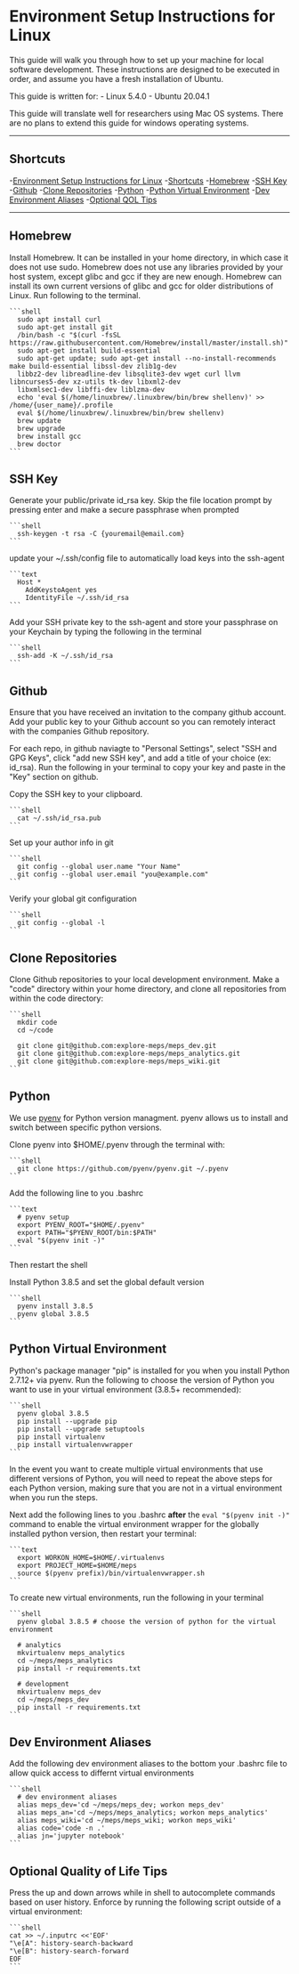 # Environment Setup Instructions for Linux

This guide will walk you through how to set up your machine for local software development. These instructions are
designed to be executed in order, and assume you have a fresh installation of Ubuntu.

This guide is written for:
    - Linux 5.4.0
    - Ubuntu 20.04.1

This guide will translate well for researchers using Mac OS systems. There are no plans to extend this guide for windows
operating systems.

---

## Shortcuts

-[Environment Setup Instructions for Linux](#environment-setup-instructions-for-linux)
  -[Shortcuts](#shortcuts)
  -[Homebrew](#homebrew)
  -[SSH Key](#ssh-key)
  -[Github](#github)
  -[Clone Repositories](#clone-repositories)
  -[Python](#python)
  -[Python Virtual Environment](#python-virtual-environment)
  -[Dev Environment Aliases](#dev-environment-aliases)
  -[Optional QOL Tips](#optional-quality-of-life-tips)

---

## Homebrew

Install Homebrew. It can be installed in your home directory, in which case it does not use sudo. Homebrew does not
use any libraries provided by your host system, except glibc and gcc if they are new enough. Homebrew can install its
own current versions of glibc and gcc for older distributions of Linux. Run following to the terminal.

    ```shell
      sudo apt install curl
      sudo apt-get install git
      /bin/bash -c "$(curl -fsSL https://raw.githubusercontent.com/Homebrew/install/master/install.sh)"
      sudo apt-get install build-essential
      sudo apt-get update; sudo apt-get install --no-install-recommends make build-essential libssl-dev zlib1g-dev
      libbz2-dev libreadline-dev libsqlite3-dev wget curl llvm libncurses5-dev xz-utils tk-dev libxml2-dev
      libxmlsec1-dev libffi-dev liblzma-dev
      echo 'eval $(/home/linuxbrew/.linuxbrew/bin/brew shellenv)' >> /home/{user_name}/.profile
      eval $(/home/linuxbrew/.linuxbrew/bin/brew shellenv)
      brew update
      brew upgrade
      brew install gcc
      brew doctor
    ```

## SSH Key

Generate your public/private id_rsa key. Skip the file location prompt by pressing enter and make a secure passphrase
when prompted

    ```shell
      ssh-keygen -t rsa -C {youremail@email.com}
    ```

update your ~/.ssh/config file to automatically load keys into the ssh-agent

    ```text
      Host *
        AddKeystoAgent yes
        IdentityFile ~/.ssh/id_rsa
    ```

Add your SSH private key to the ssh-agent and store your passphrase on your Keychain by typing the following in the
terminal

    ```shell
      ssh-add -K ~/.ssh/id_rsa
    ```

## Github

Ensure that you have received an invitation to the company github account.
Add your public key to your Github account so you can remotely interact with the companies Github repository.

For each repo, in github naviagte to "Personal Settings", select "SSH and GPG Keys", click "add new SSH key", and add
a title of your choice (ex: id_rsa). Run the following in your terminal to copy your key and paste in the "Key" section
on github.

Copy the SSH key to your clipboard.

    ```shell
      cat ~/.ssh/id_rsa.pub
    ```

Set up your author info in git

    ```shell
      git config --global user.name "Your Name"
      git config --global user.email "you@example.com"
    ```

Verify your global git configuration

    ```shell
      git config --global -l
    ```

## Clone Repositories

Clone Github repositories to your local development environment. Make a "code" directory within your home directory,
and clone all repositories from within the code directory:

    ```shell
      mkdir code
      cd ~/code

      git clone git@github.com:explore-meps/meps_dev.git
      git clone git@github.com:explore-meps/meps_analytics.git
      git clone git@github.com:explore-meps/meps_wiki.git
    ```

## Python

We use [pyenv](https://github.com/pyenv/pyenv) for Python version managment. pyenv allows us to install and switch
between specific python versions.

Clone pyenv into \$HOME/.pyenv through the terminal with:

    ```shell
      git clone https://github.com/pyenv/pyenv.git ~/.pyenv
    ```

Add the following line to you .bashrc

    ```text
      # pyenv setup
      export PYENV_ROOT="$HOME/.pyenv"
      export PATH="$PYENV_ROOT/bin:$PATH"
      eval "$(pyenv init -)"
    ```

Then restart the shell

Install Python 3.8.5 and set the global default version

    ```shell
      pyenv install 3.8.5
      pyenv global 3.8.5
    ```

## Python Virtual Environment

Python's package manager "pip" is installed for you when you install Python 2.7.12+ via pyenv. Run the following to
choose the version of Python you want to use in your virtual environment (3.8.5+ recommended):

    ```shell
      pyenv global 3.8.5
      pip install --upgrade pip
      pip install --upgrade setuptools
      pip install virtualenv
      pip install virtualenvwrapper
    ```

In the event you want to create multiple virtual environments that use different versions of Python, you will need to
repeat the above steps for each Python version, making sure that you are not in a virtual environment when you run the
steps.

Next add the following lines to you .bashrc **after** the `eval "$(pyenv init -)"` command to enable the virtual
environment wrapper for the globally installed python version, then restart your terminal:

    ```text
      export WORKON_HOME=$HOME/.virtualenvs
      export PROJECT_HOME=$HOME/meps
      source $(pyenv prefix)/bin/virtualenvwrapper.sh
    ```

To create new virtual environments, run the following in your terminal

    ```shell
      pyenv global 3.8.5 # choose the version of python for the virtual environment

      # analytics
      mkvirtualenv meps_analytics
      cd ~/meps/meps_analytics
      pip install -r requirements.txt

      # development
      mkvirtualenv meps_dev
      cd ~/meps/meps_dev
      pip install -r requirements.txt
    ```

## Dev Environment Aliases

Add the following dev environment aliases to the bottom your .bashrc file to allow quick access to differnt virtual environments

    ```shell
      # dev environment aliases
      alias meps_dev='cd ~/meps/meps_dev; workon meps_dev'
      alias meps_an='cd ~/meps/meps_analytics; workon meps_analytics'
      alias meps_wiki='cd ~/meps/meps_wiki; workon meps_wiki'
      alias code='code -n .'
      alias jn='jupyter notebook'
    ```

## Optional Quality of Life Tips

Press the up and down arrows while in shell to autocomplete commands based on user history. Enforce by running the
following script outside of a virtual environment:

    ```shell
    cat >> ~/.inputrc <<'EOF'
    "\e[A": history-search-backward
    "\e[B": history-search-forward
    EOF
    ```

